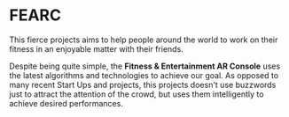 # FEARC

This fierce projects aims to help people around the world to work on
their fitness in an enjoyable matter with their friends.

Despite being quite simple, the **Fitness & Entertainment AR Console**
uses the latest algorithms and technologies to achieve our goal. As
opposed to many recent Start Ups and projects, this projects doesn't use
buzzwords just to attract the attention of the crowd, but uses them
intelligently to achieve desired performances.

